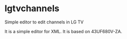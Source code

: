 # lgtvchannels
Simple editor to edit channels in LG TV

It is a simple editor for XML. It is based on 43UF680V-ZA.
